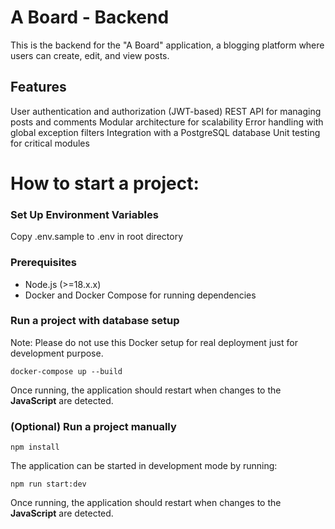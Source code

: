 # A Board - Backend

This is the backend for the "A Board" application, a blogging platform where users can create, edit, and view posts.

## Features
User authentication and authorization (JWT-based)
REST API for managing posts and comments
Modular architecture for scalability
Error handling with global exception filters
Integration with a PostgreSQL database
Unit testing for critical modules


# How to start a project:

### Set Up Environment Variables
Copy .env.sample to .env in root directory

### Prerequisites
- Node.js (>=18.x.x)
- Docker and Docker Compose for running dependencies 

### Run a project with database setup
Note: Please do not use this Docker setup for real deployment just for development purpose.
```
docker-compose up --build
```
Once running, the application should restart when changes to the **JavaScript** are detected.

### (Optional) Run a project manually
```
npm install
```
The application can be started in development mode by running:
```
npm run start:dev
```

Once running, the application should restart when changes to the **JavaScript** are detected.
